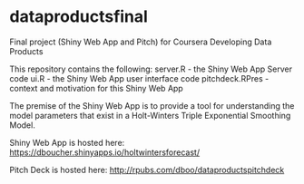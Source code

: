 # dataproductsfinal
Final project (Shiny Web App and Pitch) for Coursera Developing Data Products

This repository contains the following:
  server.R - the Shiny Web App Server code
  ui.R - the Shiny Web App user interface code
  pitchdeck.RPres - context and motivation for this Shiny Web App

The premise of the Shiny Web App is to provide a tool for understanding the model parameters that exist in a Holt-Winters Triple Exponential Smoothing Model.


Shiny Web App is hosted here: https://dboucher.shinyapps.io/holtwintersforecast/


Pitch Deck is hosted here: http://rpubs.com/dboo/dataproductspitchdeck
